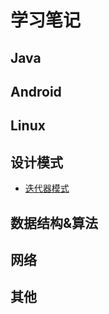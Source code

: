 # 学习笔记

## Java

## Android

## Linux

## 设计模式

* [迭代器模式](https://github.com/qiaoyunrui/StudyNote/blob/master/DesignPatterns/%E8%BF%AD%E4%BB%A3%E5%99%A8%E6%A8%A1%E5%BC%8F.md)

## 数据结构&算法

## 网络

## 其他
